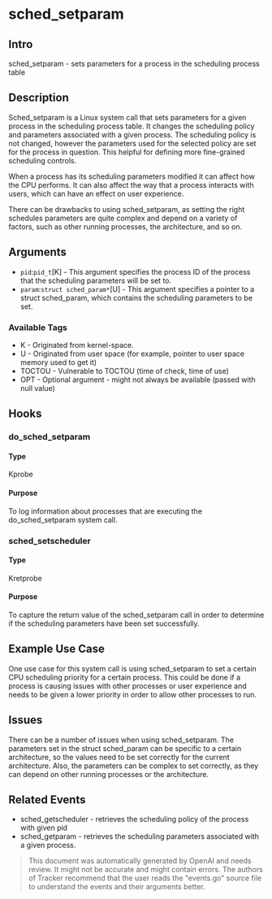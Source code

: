 
# sched_setparam

## Intro
sched_setparam - sets parameters for a process in the scheduling process table

## Description
Sched_setparam is a Linux system call that sets parameters for a given process 
in the scheduling process table. It changes the scheduling policy and parameters 
associated with a given process. The scheduling policy is not changed, however the 
parameters used for the selected policy are set for the process in question. This 
helpful for defining more fine-grained scheduling controls.

When a process has its scheduling parameters modified it can affect how the CPU 
performs. It can also affect the way that a process interacts with users, which 
can have an effect on user experience.

There can be drawbacks to using sched_setparam, as setting the right schedules 
parameters are quite complex and depend on a variety of factors, such as other 
running processes, the architecture, and so on.

## Arguments
* `pid`:`pid_t`[K] - This argument specifies the process ID of the process that 
the scheduling parameters will be set to.
* `param`:`struct sched_param*`[U] - This argument specifies a pointer to a 
struct sched_param, which contains the scheduling parameters to be set.
  
### Available Tags
* K - Originated from kernel-space.
* U - Originated from user space (for example, pointer to user space memory used to get it)
* TOCTOU - Vulnerable to TOCTOU (time of check, time of use)
* OPT - Optional argument - might not always be available (passed with null value)

## Hooks
### do_sched_setparam
#### Type
Kprobe
#### Purpose
To log information about processes that are executing the do_sched_setparam 
system call.

### sched_setscheduler
#### Type
Kretprobe
#### Purpose
To capture the return value of the sched_setparam call in order to determine if the 
scheduling parameters have been set successfully.

## Example Use Case
One use case for this system call is using sched_setparam to set a certain CPU 
scheduling priority for a certain process. This could be done if a process is 
causing issues with other processes or user experience and needs to be given a 
lower priority in order to allow other processes to run.

## Issues
There can be a number of issues when using sched_setparam. The parameters set in 
the struct sched_param can be specific to a certain architecture, so the values 
need to be set correctly for the current architecture. Also, the parameters can be 
complex to set correctly, as they can depend on other running processes or the 
architecture.

## Related Events
* sched_getscheduler - retrieves the scheduling policy of the process with given pid
* sched_getparam - retrieves the scheduling parameters associated with a given process.

> This document was automatically generated by OpenAI and needs review. It might
> not be accurate and might contain errors. The authors of Tracker recommend that
> the user reads the "events.go" source file to understand the events and their
> arguments better.
